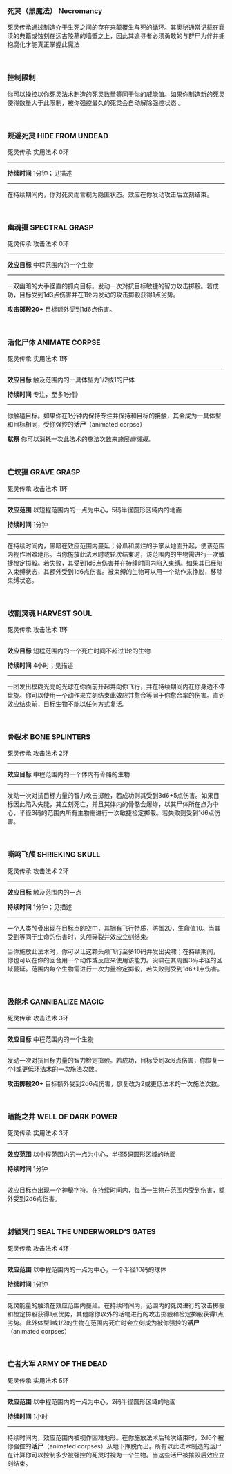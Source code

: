 ### 死灵（黑魔法） Necromancy

死灵传承通过制造介于生死之间的存在来颠覆生与死的循环。其奥秘通常记载在亵渎的典籍或蚀刻在远古陵墓的墙壁之上，因此其追寻者必须勇敢的与群尸为伴并拥抱腐化才能真正掌握此魔法

 

### 控制限制

你可以操控以你死灵法术制造的死灵数量等同于你的威能值。如果你制造新的死灵使得数量大于此限制，被你强控最久的死灵会自动解除强控状态
。

 

### 规避死灵 **HIDE FROM UNDEAD**

死灵传承 实用法术 0环

------------------------------------------------------------------------

**持续时间** 1分钟；见描述

------------------------------------------------------------------------

在持续期间内，你对死灵而言视为隐匿状态。效应在你发动攻击后立刻结束。

 

### 幽魂摄 **SPECTRAL GRASP**

死灵传承 攻击法术 0环

------------------------------------------------------------------------

**效应目标** 中程范围内的一个生物

------------------------------------------------------------------------

一双幽暗的大手径直的抓向目标。发动一次对抗目标敏捷的智力攻击掷骰。若成功，目标受到1d3点伤害并在1轮内发动的攻击掷骰获得1点劣势。

**攻击掷骰20+** 目标额外受到1d6点伤害。

 

### 活化尸体 **ANIMATE CORPSE**

死灵传承 实用法术 1环

------------------------------------------------------------------------

**效应目标** 触及范围内的一具体型为1/2或1的尸体

**持续时间** 专注，至多1分钟

------------------------------------------------------------------------

你触碰目标。如果你在1分钟内保持专注并保持和目标的接触，其会成为一具体型和目标相同，受你强控的**活尸**（animated
corpse）

**献祭** 你可以消耗一次此法术的施法次数来施展*幽魂摄*。

 

### 亡坟摄 **GRAVE GRASP**

死灵传承 攻击法术 1环

------------------------------------------------------------------------

**效应范围** 以短程范围内的一点为中心，5码半径圆形区域内的地面

**持续时间** 1分钟

------------------------------------------------------------------------

在持续时间内，黑暗在效应范围内蔓延；骨爪和腐烂的手掌从地面升起，使该范围内视作困难地形。当你施放此法术时或轮次结束时，该范围内的生物需进行一次敏捷检定掷骰。若失败，其受到1d6点伤害并在持续时间内陷入束缚。如果其已经陷入束缚状态，其额外受到1d6点伤害。被束缚的生物可以用一个动作来挣脱，移除束缚状态。

 

### 收割灵魂 **HARVEST SOUL**

死灵传承 攻击法术 1环

------------------------------------------------------------------------

**效应目标** 短程范围内的一个死亡时间不超过1轮的生物

**持续时间** 4小时；见描述

------------------------------------------------------------------------

一团发出模糊光亮的光球在你面前升起并向你飞行，并在持续期间内在你身边不停盘旋。你可以使用一个动作来立刻结束此效应并愈合等同于你愈合率的伤害。直到效应结束前，目标生物不能以任何方式复活。

 

### 骨裂术 **BONE SPLINTERS**

死灵传承 攻击法术 2环

------------------------------------------------------------------------

**效应目标** 中程范围内的一个体内有骨骼的生物

------------------------------------------------------------------------

发动一次对抗目标力量的智力攻击掷骰，若成功则其受到3d6+5点伤害。如果目标因此陷入失能，其立刻死亡，并且其体内的骨骼会爆炸，以其尸体所在点为中心，半径3码的范围内所有生物需进行一次敏捷检定掷骰。若失败则受到1d6点伤害。

 

### 嘶鸣飞颅 **SHRIEKING SKULL**

死灵传承 攻击法术 2环

------------------------------------------------------------------------

**效应目标** 触及范围内的一点

**持续时间** 1分钟；见描述

------------------------------------------------------------------------

一个人类颅骨出现在目标点的空中，其拥有飞行特质，防御20，生命值10。当其受到等同于生命的伤害时，头颅碎裂并效应立刻结束。

当你施放此法术时，你可以让这颗头颅飞行至多10码并发出尖啸；在持续期间，你也可以在你的回合用一个动作或反应来使用该能力。尖啸在其周围3码半径的区域蔓延。范围内每个生物需进行一次力量检定掷骰，若失败则受到1d6+1点伤害。

 

### 汲能术 **CANNIBALIZE MAGIC**

死灵传承 攻击法术 3环

------------------------------------------------------------------------

**效应目标** 中程范围内的一个生物

------------------------------------------------------------------------

发动一次对抗目标力量的智力检定掷骰。若成功，目标受到3d6点伤害，你恢复一个1或更低环法术的一次施法次数。

**攻击掷骰20+**
目标额外受到2d6点伤害，恢复改为2或更低法术的一次施法次数。

 

### 暗能之井 **WELL OF DARK POWER**

死灵传承 实用法术 3环

------------------------------------------------------------------------

**效应范围** 以中程范围内的一点为中心，半径5码圆形区域的地面

**持续时间** 1分钟

------------------------------------------------------------------------

效应目标点出现一个神秘字符。在持续时间内，每当一生物在范围内受到伤害，额外受到2d6点伤害。

 

### 封锁冥门 **SEAL THE UNDERWORLD’S GATES**

死灵传承 攻击法术 4环

------------------------------------------------------------------------

**效应范围** 以中程范围内的一点为中心，一个半径10码的球体

**持续时间** 1分钟

------------------------------------------------------------------------

死灵能量的触须在效应范围内蔓延。在持续时间内，范围内的死灵进行的攻击掷骰和检定掷骰获得1点优势，其他除你以外的活物进行的攻击掷骰和检定掷骰获得1点劣势。此外体型1或1/2的生物在范围内死亡时会立刻成为被你强控的**活尸**（animated
corpses）

 

### 亡者大军 **ARMY OF THE DEAD**

死灵传承 实用法术 5环

------------------------------------------------------------------------

**效应范围** 以中程范围内的一点为中心，2码半径圆形区域的地面

**持续时间** 1小时

------------------------------------------------------------------------

持续时间内，效应范围内被视作困难地形。在你施放法术后轮次结束时，2d6个被你强控的**活尸**（animated
corpses）从地下挣脱而出。所有以此法术制造的活尸在计算你可以控制多少被强控的死灵时视为一个生物。当这些活尸被摧毁后效应立刻结束。
